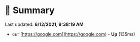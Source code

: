 # 📖 Summary
Last updated: **6/12/2021, 9:38:19 AM**

- `GET` [https://google.com](https://google.com) - **Up** (135ms)

